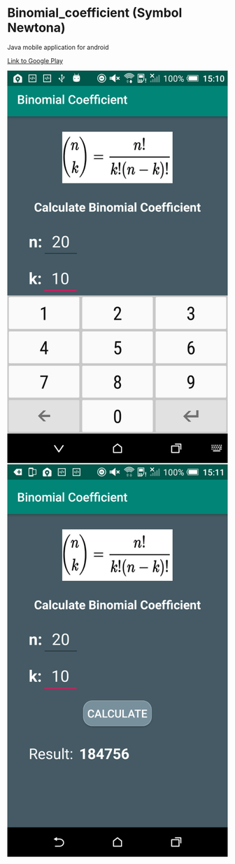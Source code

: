 # Binomial_coefficient (Symbol Newtona)
Java mobile application for android

[Link to Google Play](https://play.google.com/store/apps/details?id=pl.triskelion.binomial_coefficient)


![](/img/BC_screenshot_1.png)
![](/img/BC_screenshot_2.png)

